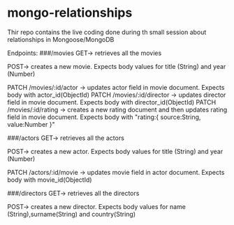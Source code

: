 # mongo-relationships

Thir repo contains the live coding done during th small session about relationships in Mongoose/MongoDB

Endpoints:
###/movies
GET-> retrieves all the movies

POST-> creates a new movie. Expects body values for title (String) and year (Number)

PATCH /movies/:id/actor -> updates actor field in movie document. Expects body with actor_id(ObjectId)
PATCH /movies/:id/director -> updates director field in movie document. Expects body with director_id(ObjectId)
PATCH /movies/:id/rating -> creates a new rating document and then updates rating field in movie document. Expects body with "rating:{ source:String, value:Number }"

###/actors
GET-> retrieves all the actors

POST-> creates a new actor. Expects body values for title (String) and year (Number)

PATCH /actors/:id/movie -> updates movie field in actor document. Expects body with movie_id(ObjectId)

###/directors
GET-> retrieves all the directors

POST-> creates a new director. Expects body values for name (String),surname(String) and country(String)
